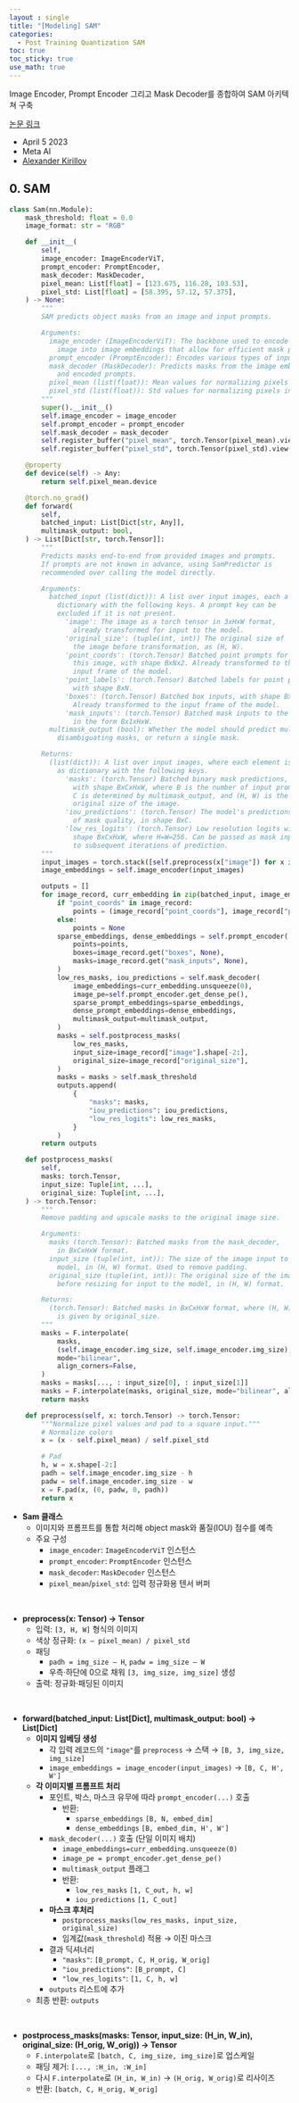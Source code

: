 ```yaml
---
layout : single
title: "[Modeling] SAM"
categories: 
  - Post Training Quantization SAM
toc: true
toc_sticky: true
use_math: true
---
```


Image Encoder, Prompt Encoder 그리고 Mask Decoder를 종합하여 SAM 아키텍쳐 구축      

[논문 링크](https://ai.meta.com/research/publications/segment-anything/)  

- April 5 2023
- Meta AI
- [Alexander Kirillov](https://alexander-kirillov.github.io/)     

## 0. SAM    

```python
class Sam(nn.Module):
    mask_threshold: float = 0.0
    image_format: str = "RGB"

    def __init__(
        self,
        image_encoder: ImageEncoderViT,
        prompt_encoder: PromptEncoder,
        mask_decoder: MaskDecoder,
        pixel_mean: List[float] = [123.675, 116.28, 103.53],
        pixel_std: List[float] = [58.395, 57.12, 57.375],
    ) -> None:
        """
        SAM predicts object masks from an image and input prompts.

        Arguments:
          image_encoder (ImageEncoderViT): The backbone used to encode the
            image into image embeddings that allow for efficient mask prediction.
          prompt_encoder (PromptEncoder): Encodes various types of input prompts.
          mask_decoder (MaskDecoder): Predicts masks from the image embeddings
            and encoded prompts.
          pixel_mean (list(float)): Mean values for normalizing pixels in the input image.
          pixel_std (list(float)): Std values for normalizing pixels in the input image.
        """
        super().__init__()
        self.image_encoder = image_encoder
        self.prompt_encoder = prompt_encoder
        self.mask_decoder = mask_decoder
        self.register_buffer("pixel_mean", torch.Tensor(pixel_mean).view(-1, 1, 1), False)
        self.register_buffer("pixel_std", torch.Tensor(pixel_std).view(-1, 1, 1), False)

    @property
    def device(self) -> Any:
        return self.pixel_mean.device

    @torch.no_grad()
    def forward(
        self,
        batched_input: List[Dict[str, Any]],
        multimask_output: bool,
    ) -> List[Dict[str, torch.Tensor]]:
        """
        Predicts masks end-to-end from provided images and prompts.
        If prompts are not known in advance, using SamPredictor is
        recommended over calling the model directly.

        Arguments:
          batched_input (list(dict)): A list over input images, each a
            dictionary with the following keys. A prompt key can be
            excluded if it is not present.
              'image': The image as a torch tensor in 3xHxW format,
                already transformed for input to the model.
              'original_size': (tuple(int, int)) The original size of
                the image before transformation, as (H, W).
              'point_coords': (torch.Tensor) Batched point prompts for
                this image, with shape BxNx2. Already transformed to the
                input frame of the model.
              'point_labels': (torch.Tensor) Batched labels for point prompts,
                with shape BxN.
              'boxes': (torch.Tensor) Batched box inputs, with shape Bx4.
                Already transformed to the input frame of the model.
              'mask_inputs': (torch.Tensor) Batched mask inputs to the model,
                in the form Bx1xHxW.
          multimask_output (bool): Whether the model should predict multiple
            disambiguating masks, or return a single mask.

        Returns:
          (list(dict)): A list over input images, where each element is
            as dictionary with the following keys.
              'masks': (torch.Tensor) Batched binary mask predictions,
                with shape BxCxHxW, where B is the number of input prompts,
                C is determined by multimask_output, and (H, W) is the
                original size of the image.
              'iou_predictions': (torch.Tensor) The model's predictions
                of mask quality, in shape BxC.
              'low_res_logits': (torch.Tensor) Low resolution logits with
                shape BxCxHxW, where H=W=256. Can be passed as mask input
                to subsequent iterations of prediction.
        """
        input_images = torch.stack([self.preprocess(x["image"]) for x in batched_input], dim=0)
        image_embeddings = self.image_encoder(input_images)

        outputs = []
        for image_record, curr_embedding in zip(batched_input, image_embeddings):
            if "point_coords" in image_record:
                points = (image_record["point_coords"], image_record["point_labels"])
            else:
                points = None
            sparse_embeddings, dense_embeddings = self.prompt_encoder(
                points=points,
                boxes=image_record.get("boxes", None),
                masks=image_record.get("mask_inputs", None),
            )
            low_res_masks, iou_predictions = self.mask_decoder(
                image_embeddings=curr_embedding.unsqueeze(0),
                image_pe=self.prompt_encoder.get_dense_pe(),
                sparse_prompt_embeddings=sparse_embeddings,
                dense_prompt_embeddings=dense_embeddings,
                multimask_output=multimask_output,
            )
            masks = self.postprocess_masks(
                low_res_masks,
                input_size=image_record["image"].shape[-2:],
                original_size=image_record["original_size"],
            )
            masks = masks > self.mask_threshold
            outputs.append(
                {
                    "masks": masks,
                    "iou_predictions": iou_predictions,
                    "low_res_logits": low_res_masks,
                }
            )
        return outputs

    def postprocess_masks(
        self,
        masks: torch.Tensor,
        input_size: Tuple[int, ...],
        original_size: Tuple[int, ...],
    ) -> torch.Tensor:
        """
        Remove padding and upscale masks to the original image size.

        Arguments:
          masks (torch.Tensor): Batched masks from the mask_decoder,
            in BxCxHxW format.
          input_size (tuple(int, int)): The size of the image input to the
            model, in (H, W) format. Used to remove padding.
          original_size (tuple(int, int)): The original size of the image
            before resizing for input to the model, in (H, W) format.

        Returns:
          (torch.Tensor): Batched masks in BxCxHxW format, where (H, W)
            is given by original_size.
        """
        masks = F.interpolate(
            masks,
            (self.image_encoder.img_size, self.image_encoder.img_size),
            mode="bilinear",
            align_corners=False,
        )
        masks = masks[..., : input_size[0], : input_size[1]]
        masks = F.interpolate(masks, original_size, mode="bilinear", align_corners=False)
        return masks

    def preprocess(self, x: torch.Tensor) -> torch.Tensor:
        """Normalize pixel values and pad to a square input."""
        # Normalize colors
        x = (x - self.pixel_mean) / self.pixel_std

        # Pad
        h, w = x.shape[-2:]
        padh = self.image_encoder.img_size - h
        padw = self.image_encoder.img_size - w
        x = F.pad(x, (0, padw, 0, padh))
        return x
```

- **Sam 클래스**  
  - 이미지와 프롬프트를 통합 처리해 object mask와 품질(IOU) 점수를 예측  
  - 주요 구성  
    - `image_encoder`: `ImageEncoderViT` 인스턴스  
    - `prompt_encoder`: `PromptEncoder` 인스턴스  
    - `mask_decoder`: `MaskDecoder` 인스턴스  
    - `pixel_mean`/`pixel_std`: 입력 정규화용 텐서 버퍼  

&nbsp;

- **preprocess(x: Tensor) → Tensor**  
  - 입력: `[3, H, W]` 형식의 이미지  
  - 색상 정규화: `(x – pixel_mean) / pixel_std`  
  - 패딩  
    - `padh = img_size – H`, `padw = img_size – W`  
    - 우측·하단에 0으로 채워 `[3, img_size, img_size]` 생성  
  - 출력: 정규화·패딩된 이미지  

&nbsp;

- **forward(batched_input: List[Dict], multimask_output: bool) → List[Dict]**  
  - **이미지 임베딩 생성**  
    - 각 입력 레코드의 `"image"`를 `preprocess` → 스택 → `[B, 3, img_size, img_size]`  
    - `image_embeddings = image_encoder(input_images)` → `[B, C, H', W']`  
  - **각 이미지별 프롬프트 처리**  
    - 포인트, 박스, 마스크 유무에 따라 `prompt_encoder(...)` 호출  
      - 반환:  
        - `sparse_embeddings` `[B, N, embed_dim]`  
        - `dense_embeddings` `[B, embed_dim, H', W']`  
    - `mask_decoder(...)` 호출 (단일 이미지 배치)  
      - `image_embeddings=curr_embedding.unsqueeze(0)`  
      - `image_pe = prompt_encoder.get_dense_pe()`  
      - `multimask_output` 플래그  
      - 반환:  
        - `low_res_masks` `[1, C_out, h, w]`  
        - `iou_predictions` `[1, C_out]`  
    - **마스크 후처리**  
      - `postprocess_masks(low_res_masks, input_size, original_size)`  
      - 임계값(`mask_threshold`) 적용 → 이진 마스크  
    - 결과 딕셔너리  
      - `"masks"`: `[B_prompt, C, H_orig, W_orig]`  
      - `"iou_predictions"`: `[B_prompt, C]`  
      - `"low_res_logits"`: `[1, C, h, w]`  
    - `outputs` 리스트에 추가  
  - 최종 반환: `outputs`  

&nbsp;

- **postprocess_masks(masks: Tensor, input_size: (H_in, W_in), original_size: (H_orig, W_orig)) → Tensor**  
  - `F.interpolate`로 `[batch, C, img_size, img_size]`로 업스케일  
  - 패딩 제거: `[..., :H_in, :W_in]`  
  - 다시 `F.interpolate`로 `(H_in, W_in)` → `(H_orig, W_orig)`로 리사이즈  
  - 반환: `[batch, C, H_orig, W_orig]`

&nbsp;


